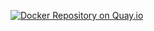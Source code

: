 [![Docker Repository on Quay.io](https://quay.io/repository/drinkin/node-go/status "Docker Repository on Quay.io")](https://quay.io/repository/drinkin/node-go)
